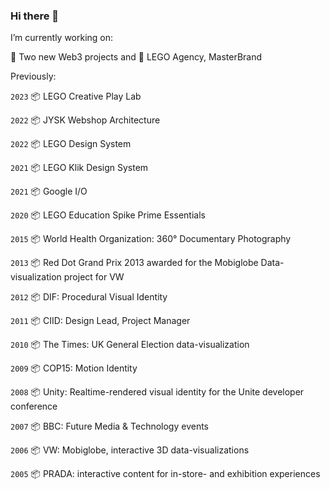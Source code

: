 ### Hi there 👋

I’m currently working on: 

🔭 Two new Web3 projects and 🌱 LEGO Agency, MasterBrand

  
    

Previously:  

`2023` 📦 LEGO Creative Play Lab

`2022` 📦 JYSK Webshop Architecture

`2022` 📦 LEGO Design System

`2021` 📦 LEGO Klik Design System

`2021` 📦 Google I/O

`2020` 📦 LEGO Education Spike Prime Essentials  

`2015` 📦 World Health Organization: 360° Documentary Photography  

`2013` 📦 Red Dot Grand Prix 2013 awarded for the Mobiglobe Data-visualization project for VW 

`2012` 📦 DIF: Procedural Visual Identity 

`2011` 📦 CIID: Design Lead, Project Manager 

`2010` 📦 The Times: UK General Election data-visualization  

`2009` 📦 COP15: Motion Identity  

`2008` 📦 Unity: Realtime-rendered visual identity for the Unite developer conference 

`2007` 📦 BBC: Future Media & Technology events  

`2006` 📦 VW: Mobiglobe, interactive 3D data-visualizations

`2005` 📦 PRADA: interactive content for in-store- and exhibition experiences  
  

<!--
**jorgenskogmo/jorgenskogmo** is a ✨ _special_ ✨ repository because its `README.md` (this file) appears on your GitHub profile.

Here are some ideas to get you started:

- 🔭 I’m currently working on ...
- 🌱 I’m currently learning ...
- 👯 I’m looking to collaborate on ...
- 🤔 I’m looking for help with ...
- 💬 Ask me about ...
- 📫 How to reach me: ...
- 😄 Pronouns: ...
- ⚡ Fun fact: ...
-->
